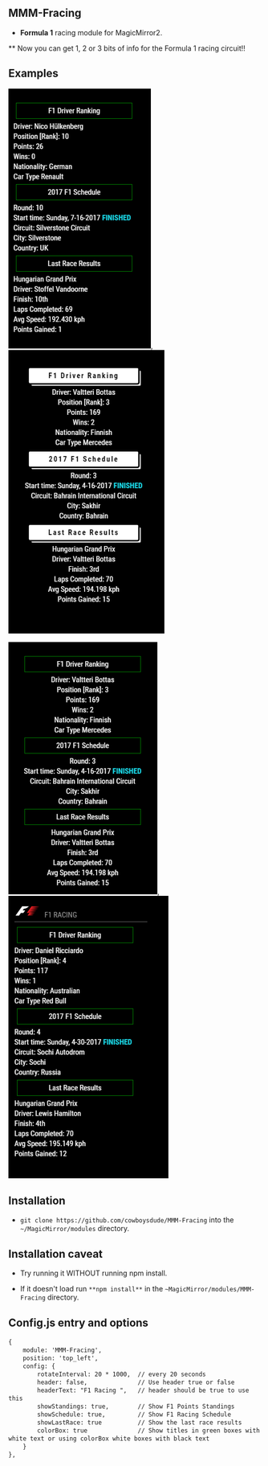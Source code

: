 ## MMM-Fracing

* **Formula 1** racing module for MagicMirror2.

** Now you can get 1, 2 or 3 bits of info for the Formula 1 racing circuit!!

## Examples

![](images/Capture.PNG), ![](images/boxborder.png)

![](images/center.png), ![](images/header.png)

## Installation

* `git clone https://github.com/cowboysdude/MMM-Fracing` into the `~/MagicMirror/modules` directory.

## Installation caveat

* Try running it WITHOUT running npm install.

* If it doesn't load run `**npm install**` in the `~MagicMirror/modules/MMM-Fracing` directory.

## Config.js entry and options

    {
        module: 'MMM-Fracing',
        position: 'top_left',
        config: {
            rotateInterval: 20 * 1000,  // every 20 seconds
            header: false,              // Use header true or false
            headerText: "F1 Racing ",   // header should be true to use this
            showStandings: true,        // Show F1 Points Standings
            showSchedule: true,         // Show F1 Racing Schedule
            showLastRace: true          // Show the last race results
            colorBox: true              // Show titles in green boxes with white text or using colorBox white boxes with black text
        }
    },
	

